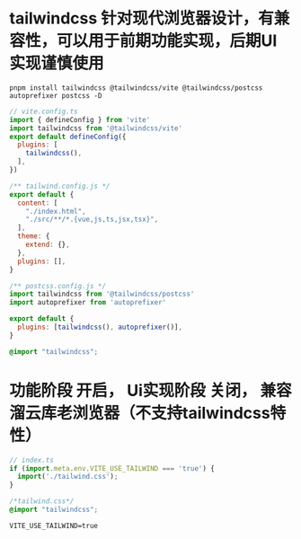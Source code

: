 # tailwindcss 针对现代浏览器设计，有兼容性，可以用于前期功能实现，后期UI实现谨慎使用
```shell
pnpm install tailwindcss @tailwindcss/vite @tailwindcss/postcss autoprefixer postcss -D
```
```js
// vite.config.ts
import { defineConfig } from 'vite'
import tailwindcss from '@tailwindcss/vite'
export default defineConfig({
  plugins: [
    tailwindcss(),
  ],
})
```
```js
/** tailwind.config.js */
export default {
  content: [
    "./index.html",
    "./src/**/*.{vue,js,ts,jsx,tsx}",
  ],
  theme: {
    extend: {},
  },
  plugins: [],
}

/** postcss.config.js */
import tailwindcss from '@tailwindcss/postcss'
import autoprefixer from 'autoprefixer'

export default {
  plugins: [tailwindcss(), autoprefixer()],
}
```
```css
@import "tailwindcss";
```

# 功能阶段 开启， Ui实现阶段 关闭， 兼容溜云库老浏览器（不支持tailwindcss特性）
```js
// index.ts
if (import.meta.env.VITE_USE_TAILWIND === 'true') {
  import('./tailwind.css');
}
```
```css
/*tailwind.css*/
@import "tailwindcss";
```
```env
VITE_USE_TAILWIND=true
```

